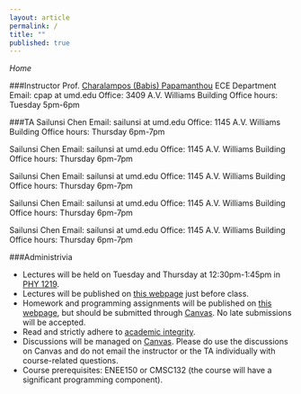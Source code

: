 ```yaml
---
layout: article
permalink: /
title: ""
published: true
---
```


*Home*

###Instructor
Prof. [Charalampos (Babis) Papamanthou](http://www.ece.umd.edu/~cpap) 
ECE Department
Email: cpap at umd.edu
Office: 3409 A.V. Williams Building
Office hours: Tuesday 5pm-6pm

###TA
Sailunsi Chen
Email: sailunsi at umd.edu
Office: 1145 A.V. Williams Building
Office hours: Thursday 6pm-7pm

Sailunsi Chen
Email: sailunsi at umd.edu
Office: 1145 A.V. Williams Building
Office hours: Thursday 6pm-7pm

Sailunsi Chen
Email: sailunsi at umd.edu
Office: 1145 A.V. Williams Building
Office hours: Thursday 6pm-7pm

Sailunsi Chen
Email: sailunsi at umd.edu
Office: 1145 A.V. Williams Building
Office hours: Thursday 6pm-7pm

Sailunsi Chen
Email: sailunsi at umd.edu
Office: 1145 A.V. Williams Building
Office hours: Thursday 6pm-7pm



###Administrivia

*	Lectures will be held on Tuesday and Thursday at 12:30pm-1:45pm in [PHY 1219](https://www.google.com/maps/@38.987773,-76.940372,3a,75y,41.89h,90t/data=!3m4!1e1!3m2!1sh1Lh8S4IT3gdKSn3bGlEVQ!2e0).
*	Lectures will be published on [this webpage](http://enee459c.github.io/lectures/) just before class.
*	Homework and programming assignments will be published on [this webpage](http://enee459c.github.io/homeworks/), but should be submitted through [Canvas](https://umd.instructure.com/login). No late submissions will be accepted.
*	Read and strictly adhere to [academic integrity](http://www.faculty.umd.edu/teach/integrity.html). 
*	Discussions will be managed on [Canvas](https://umd.instructure.com/login). Please do use the discussions on Canvas and do not email the instructor or the TA individually with course-related questions.
*	Course prerequisites: ENEE150 or CMSC132 (the course will have a significant programming component).
